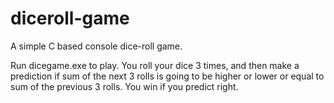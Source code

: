 # diceroll-game
A simple C based console dice-roll game.

Run dicegame.exe to play. You roll your dice 3 times, and then make a prediction if sum of the next 3 rolls is going to be higher or lower or equal to sum of the previous 3 rolls.
You win if you predict right.

